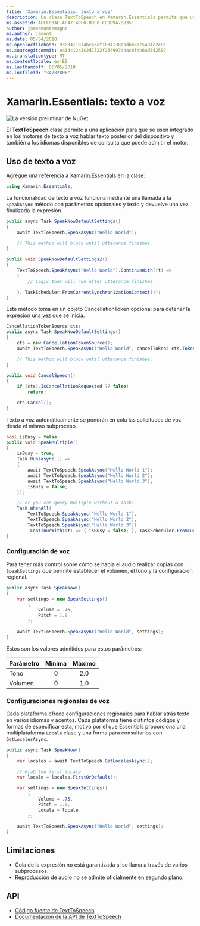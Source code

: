 ```yaml
---
title: 'Xamarin.Essentials: texto a voz'
description: La clase TextToSpeech en Xamarin.Essentials permite que una aplicación utilizar integrado en los motores de texto a voz hablar texto posterior del dispositivo y también a los idiomas disponibles de consulta que puede admitir el motor.
ms.assetid: AEEF03AE-A047-4DF0-B0E8-CC8D9A7B8351
author: jamesmontemagno
ms.author: jamont
ms.date: 05/04/2018
ms.openlocfilehash: 9383411074bc43af1034138aadbb6ac5494c2c01
ms.sourcegitcommit: ea1dc12a3c2d7322f234997daacbfdb6ad542507
ms.translationtype: MT
ms.contentlocale: es-ES
ms.lasthandoff: 06/05/2018
ms.locfileid: "34782806"
---
```

# <a name="xamarinessentials-text-to-speech"></a>Xamarin.Essentials: texto a voz

![La versión preliminar de NuGet](~/media/shared/pre-release.png)

El **TextToSpeech** clase permite a una aplicación para que se usen integrado en los motores de texto a voz hablar texto posterior del dispositivo y también a los idiomas disponibles de consulta que puede admitir el motor.

## <a name="using-text-to-speech"></a>Uso de texto a voz

Agregue una referencia a Xamarin.Essentials en la clase:

```csharp
using Xamarin.Essentials;
```

La funcionalidad de texto a voz funciona mediante una llamada a la `SpeakAsync` método con parámetros opcionales y texto y devuelve una vez finalizada la expresión. 

```csharp
public async Task SpeakNowDefaultSettings()
{
    await TextToSpeech.SpeakAsync("Hello World");

    // This method will block until utterance finishes.
}

public void SpeakNowDefaultSettings2()
{
    TextToSpeech.SpeakAsync("Hello World").ContinueWith((t) => 
    {
        // Logic that will run after utterance finishes.

    }, TaskScheduler.FromCurrentSynchronizationContext());
}
```

Este método toma en un objeto CancellationToken opcional para detener la expresión una vez que se inicia. 
```csharp
CancellationTokenSource cts;
public async Task SpeakNowDefaultSettings()
{
    cts = new CancellationTokenSource();
    await TextToSpeech.SpeakAsync("Hello World", cancelToken: cts.Token);

    // This method will block until utterance finishes.
}

public void CancelSpeech()
{
    if (cts?.IsCancellationRequested ?? false)
        return;

    cts.Cancel();
}
```

Texto a voz automáticamente se pondrán en cola las solicitudes de voz desde el mismo subproceso. 

```csharp
bool isBusy = false;
public void SpeakMultiple()
{
    isBusy = true;
    Task.Run(async () =>
    {
        await TextToSpeech.SpeakAsync("Hello World 1");
        await TextToSpeech.SpeakAsync("Hello World 2");
        await TextToSpeech.SpeakAsync("Hello World 3");
        isBusy = false;
    });

    // or you can query multiple without a Task:
    Task.WhenAll(
        TextToSpeech.SpeakAsync("Hello World 1"),
        TextToSpeech.SpeakAsync("Hello World 2"),
        TextToSpeech.SpeakAsync("Hello World 3"))
        .ContinueWith((t) => { isBusy = false; }, TaskScheduler.FromCurrentSynchronizationContext());
}
```

### <a name="speech-settings"></a>Configuración de voz

Para tener más control sobre cómo se habla el audio realizar copias con `SpeakSettings` que permite establecer el volumen, el tono y la configuración regional.

```csharp
public async Task SpeakNow()
{
    var settings = new SpeakSettings()
        {
            Volume = .75,
            Pitch = 1.0
        };

    await TextToSpeech.SpeakAsync("Hello World", settings);
}
```

Éstos son los valores admitidos para estos parámetros:

| Parámetro | Mínima | Máximo |
| --- | :---: | :---: |
| Tono | 0 | 2.0 |
| Volumen | 0 | 1.0 |

### <a name="speech-locales"></a>Configuraciones regionales de voz

Cada plataforma ofrece configuraciones regionales para hablar atrás texto en varios idiomas y acentos. Cada plataforma tiene distintos códigos y formas de especificar esta, motivo por el que Essentials proporciona una multiplataforma `Locale` clase y una forma para consultarlos con `GetLocalesAsync`.

```csharp
public async Task SpeakNow()
{
    var locales = await TextToSpeech.GetLocalesAsync();

    // Grab the first locale
    var locale = locales.FirstOrDefault();

    var settings = new SpeakSettings()
        {
            Volume = .75,
            Pitch = 1.0,
            Locale = locale
        };

    await TextToSpeech.SpeakAsync("Hello World", settings);
}
```

## <a name="limitations"></a>Limitaciones

- Cola de la expresión no está garantizada si se llama a través de varios subprocesos.
- Reproducción de audio no se admite oficialmente en segundo plano.

## <a name="api"></a>API

- [Código fuente de TextToSpeech](https://github.com/xamarin/Essentials/tree/master/Xamarin.Essentials/TextToSpeech)
- [Documentación de la API de TextToSpeech](xref:Xamarin.Essentials.TextToSpeech)
